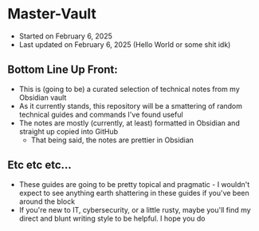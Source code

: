 # Master-Vault
- Started on February 6, 2025
- Last updated on February 6, 2025 (Hello World or some shit idk)

## Bottom Line Up Front:
- This is (going to be) a curated selection of technical notes from my Obsidian vault
- As it currently stands, this repository will be a smattering of random technical guides and commands I've found useful
- The notes are mostly (currently, at least) formatted in Obsidian and straight up copied into GitHub
  - That being said, the notes are prettier in Obsidian

## Etc etc etc...
- These guides are going to be pretty topical and pragmatic - I wouldn't expect to see anything earth shattering in these guides if you've been around the block
- If you're new to IT, cybersecurity, or a little rusty, maybe you'll find my direct and blunt writing style to be helpful. I hope you do
